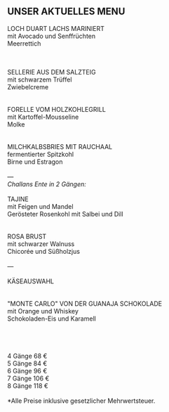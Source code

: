 ## UNSER AKTUELLES MENU


LOCH DUART LACHS MARINIERT  
mit Avocado und Senffrüchten  
Meerrettich  
<br><br>

SELLERIE AUS DEM SALZTEIG  
mit schwarzem Trüffel  
Zwiebelcreme  
<br><br>
FORELLE VOM HOLZKOHLEGRILL  
mit Kartoffel-Mousseline  
Molke  
<br><br>
MILCHKALBSBRIES MIT RAUCHAAL  
fermentierter Spitzkohl  
Birne und Estragon  
<br>
—
<br>
*Challans Ente in 2 Gängen:*  
<br>
TAJINE  
mit Feigen und Mandel  
Gerösteter Rosenkohl mit Salbei und Dill  
<br><br>
ROSA BRUST  
mit schwarzer Walnuss  
Chicorée und Süßholzjus  
<br>
—  
<br>
KÄSEAUSWAHL  
<br><br>
"MONTE CARLO" VON DER GUANAJA SCHOKOLADE  
mit Orange und Whiskey  
Schokoladen-Eis und Karamell  
<br>
<br>
<br>
<br>
4 Gänge 68 €  
5 Gänge 84 €  
6 Gänge 96 €  
7 Gänge 106 €  
8 Gänge 118 €
<br>
<br>
*Alle Preise inklusive gesetzlicher Mehrwertsteuer.


